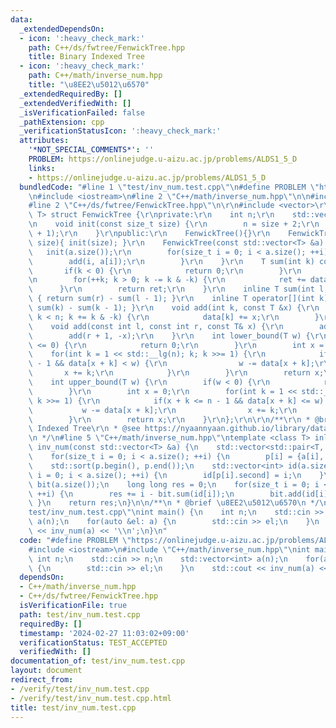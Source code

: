 ```yaml
---
data:
  _extendedDependsOn:
  - icon: ':heavy_check_mark:'
    path: C++/ds/fwtree/FenwickTree.hpp
    title: Binary Indexed Tree
  - icon: ':heavy_check_mark:'
    path: C++/math/inverse_num.hpp
    title: "\u8EE2\u5012\u6570"
  _extendedRequiredBy: []
  _extendedVerifiedWith: []
  _isVerificationFailed: false
  _pathExtension: cpp
  _verificationStatusIcon: ':heavy_check_mark:'
  attributes:
    '*NOT_SPECIAL_COMMENTS*': ''
    PROBLEM: https://onlinejudge.u-aizu.ac.jp/problems/ALDS1_5_D
    links:
    - https://onlinejudge.u-aizu.ac.jp/problems/ALDS1_5_D
  bundledCode: "#line 1 \"test/inv_num.test.cpp\"\n#define PROBLEM \"https://onlinejudge.u-aizu.ac.jp/problems/ALDS1_5_D\"\
    \n#include <iostream>\n#line 2 \"C++/math/inverse_num.hpp\"\n\n#include <algorithm>\n\
    #line 2 \"C++/ds/fwtree/FenwickTree.hpp\"\n\r\n#include <vector>\r\ntemplate <class\
    \ T> struct FenwickTree {\r\nprivate:\r\n    int n;\r\n    std::vector<T> data;\r\
    \n    void init(const size_t size) {\r\n        n = size + 2;\r\n        data.resize(n\
    \ + 1);\r\n    }\r\npublic:\r\n    FenwickTree(){}\r\n    FenwickTree(const size_t\
    \ size){ init(size); }\r\n    FenwickTree(const std::vector<T> &a) {\r\n     \
    \   init(a.size());\r\n        for(size_t i = 0; i < a.size(); ++i) {\r\n    \
    \        add(i, a[i]);\r\n        }\r\n    }\r\n    T sum(int k) const {\r\n \
    \       if(k < 0) {\r\n            return 0;\r\n        }\r\n        T ret = 0;\r\
    \n        for(++k; k > 0; k -= k & -k) {\r\n            ret += data[k];\r\n  \
    \      }\r\n        return ret;\r\n    }\r\n    inline T sum(int l, int r) const\
    \ { return sum(r) - sum(l - 1); }\r\n    inline T operator[](int k) const { return\
    \ sum(k) - sum(k - 1); }\r\n    void add(int k, const T &x) {\r\n        for(++k;\
    \ k < n; k += k & -k) {\r\n            data[k] += x;\r\n        }\r\n    }\r\n\
    \    void add(const int l, const int r, const T& x) {\r\n        add(l, x);\r\n\
    \        add(r + 1, -x);\r\n    }\r\n    int lower_bound(T w) {\r\n        if(w\
    \ <= 0) {\r\n            return 0;\r\n        }\r\n        int x = 0;\r\n    \
    \    for(int k = 1 << std::__lg(n); k; k >>= 1) {\r\n            if(x + k <= n\
    \ - 1 && data[x + k] < w) {\r\n                w -= data[x + k];\r\n         \
    \       x += k;\r\n            }\r\n        }\r\n        return x;\r\n    }\r\n\
    \    int upper_bound(T w) {\r\n        if(w < 0) {\r\n            return 0;\r\n\
    \        }\r\n        int x = 0;\r\n        for(int k = 1 << std::__lg(n); k;\
    \ k >>= 1) {\r\n            if(x + k <= n - 1 && data[x + k] <= w) {\r\n     \
    \           w -= data[x + k];\r\n                x += k;\r\n            }\r\n\
    \        }\r\n        return x;\r\n    }\r\n};\r\n\r\n/**\r\n * @brief Binary\
    \ Indexed Tree\r\n * @see https://nyaannyaan.github.io/library/data-structure/binary-indexed-tree.hpp\r\
    \n */\n#line 5 \"C++/math/inverse_num.hpp\"\ntemplate <class T> inline long long\
    \ inv_num(const std::vector<T> &a) {\n    std::vector<std::pair<T, int>> p(a.size());\n\
    \    for(size_t i = 0; i < a.size(); ++i) {\n        p[i] = {a[i], i};\n    }\n\
    \    std::sort(p.begin(), p.end());\n    std::vector<int> id(a.size());\n    for(size_t\
    \ i = 0; i < a.size(); ++i) {\n        id[p[i].second] = i;\n    }\n    FenwickTree<T>\
    \ bit(a.size());\n    long long res = 0;\n    for(size_t i = 0; i < a.size();\
    \ ++i) {\n        res += i - bit.sum(id[i]);\n        bit.add(id[i], 1);\n   \
    \ }\n    return res;\n}\n\n/**\n * @brief \u8EE2\u5012\u6570\n */\n#line 4 \"\
    test/inv_num.test.cpp\"\nint main() {\n    int n;\n    std::cin >> n;\n    std::vector<int>\
    \ a(n);\n    for(auto &el: a) {\n        std::cin >> el;\n    }\n    std::cout\
    \ << inv_num(a) << '\\n';\n}\n"
  code: "#define PROBLEM \"https://onlinejudge.u-aizu.ac.jp/problems/ALDS1_5_D\"\n\
    #include <iostream>\n#include \"C++/math/inverse_num.hpp\"\nint main() {\n   \
    \ int n;\n    std::cin >> n;\n    std::vector<int> a(n);\n    for(auto &el: a)\
    \ {\n        std::cin >> el;\n    }\n    std::cout << inv_num(a) << '\\n';\n}"
  dependsOn:
  - C++/math/inverse_num.hpp
  - C++/ds/fwtree/FenwickTree.hpp
  isVerificationFile: true
  path: test/inv_num.test.cpp
  requiredBy: []
  timestamp: '2024-02-27 11:03:02+09:00'
  verificationStatus: TEST_ACCEPTED
  verifiedWith: []
documentation_of: test/inv_num.test.cpp
layout: document
redirect_from:
- /verify/test/inv_num.test.cpp
- /verify/test/inv_num.test.cpp.html
title: test/inv_num.test.cpp
---
```

